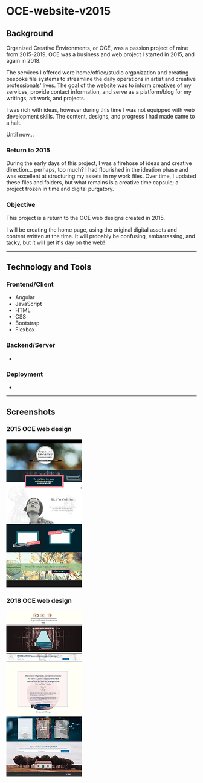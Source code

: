 # OCE-website-v2015

## Background

Organized Creative Environments, or OCE, was a passion project of mine from 2015-2019. OCE was a business and web project I started in 2015, and again in 2018.

The services I offered were home/office/studio organization and creating bespoke file systems to streamline the daily operations in artist and creative professionals' lives.
The goal of the website was to inform creatives of my services, provide contact information, and serve as a platform/blog for my writings, art work, and projects.

I was rich with ideas, however during this time I was not equipped with web development skills. The content, designs, and progress I had made came to a halt.

Until now...

### Return to 2015

During the early days of this project, I was a firehose of ideas and creative direction... perhaps, too much? I had flourished in the ideation phase and was excellent at structuring my assets in my work files. Over time, I updated these files and folders, but what remains is a creative time capsule; a project frozen in time and digital purgatory.

### Objective

This project is a return to the OCE web designs created in 2015.

I will be creating the home page, using the original digital assets and content written at the time. It will probably be confusing, embarrassing, and tacky, but it will get it's day on the web!

---

## Technology and Tools

### Frontend/Client

- Angular
- JavaScript
- HTML
- CSS
- Bootstrap
- Flexbox

### Backend/Server

-

### Deployment

-

---

## Screenshots

### 2015 OCE web design

![2015 OCE web design](src\screenshots\OCE2015-home-web.png)

### 2018 OCE web design

![2018 OCE web design](src\screenshots\OCE2018-web.png)
